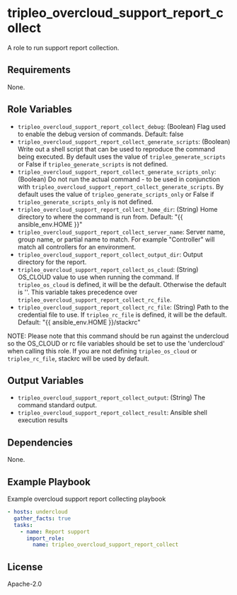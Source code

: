 tripleo_overcloud_support_report_collect
========================================

A role to run support report collection.

Requirements
------------

None.

Role Variables
--------------

* `tripleo_overcloud_support_report_collect_debug`: (Boolean) Flag used to enable the debug version of commands. Default: false
* `tripleo_overcloud_support_report_collect_generate_scripts`: (Boolean) Write out a shell script that can be used to reproduce the command being executed. By default uses the value of `tripleo_generate_scripts` or False if `tripleo_generate_scripts` is not defined.
* `tripleo_overcloud_support_report_collect_generate_scripts_only`: (Boolean) Do not run the actual command - to be used in conjunction with `tripleo_overcloud_support_report_collect_generate_scripts`. By default uses the value of `tripleo_generate_scripts_only` or False if `tripleo_generate_scripts_only` is not defined.
* `tripleo_overcloud_support_report_collect_home_dir`: (String) Home directory to where the command is run from. Default: "{{ ansible_env.HOME }}"
* `tripleo_overcloud_support_report_collect_server_name`: Server name, group name, or partial name to match. For example "Controller" will match all controllers for an environment.
* `tripleo_overcloud_support_report_collect_output_dir`: Output directory for the report.
* `tripleo_overcloud_support_report_collect_os_cloud`: (String) OS_CLOUD value to use when running the command. If `tripleo_os_cloud` is defined, it will be the default. Otherwise the default is ''. This variable takes precedence over `tripleo_overcloud_support_report_collect_rc_file`.
* `tripleo_overcloud_support_report_collect_rc_file`: (String) Path to the credential file to use. If `tripleo_rc_file` is defined, it will be the default. Default: "{{ ansible_env.HOME }}/stackrc"

NOTE: Please note that this command should be run against the undercloud so the
OS_CLOUD or rc file variables should be set to use the 'undercloud' when
calling this role. If you are not defining `tripleo_os_cloud` or `tripleo_rc_file`,
stackrc will be used by default.

Output Variables
----------------

* `tripleo_overcloud_support_report_collect_output`: (String) The command standard output.
* `tripleo_overcloud_support_report_collect_result`: Ansible shell execution results

Dependencies
------------

None.

Example Playbook
----------------

Example overcloud support report collecting playbook

```yaml
- hosts: undercloud
  gather_facts: true
  tasks:
    - name: Report support
      import_role:
        name: tripleo_overcloud_support_report_collect
```

License
-------

Apache-2.0
